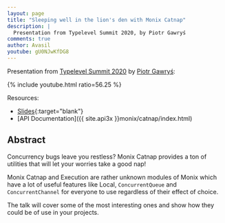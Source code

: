 ```yaml
---
layout: page
title: "Sleeping well in the lion's den with Monix Catnap"
description: |
  Presentation from Typelevel Summit 2020, by Piotr Gawryś
comments: true
author: Avasil
youtube: gU0NJwKfDG8
---
```


Presentation from
[Typelevel Summit 2020](https://typelevel.org/event/2020-03-summit-nyc/) by
[Piotr Gawryś](https://twitter.com/p_gawrys):

{% include youtube.html ratio=56.25 %}

Resources:

- [Slides](https://slides.com/avasil/monix-catnap-ea7c27){:target="blank"}
- [API Documentation]({{ site.api3x }}monix/catnap/index.html)

## Abstract

Concurrency bugs leave you restless? Monix Catnap provides a ton of
utilities that will let your worries take a good nap!

Monix Catnap and Execution are rather unknown modules of Monix which
have a lot of useful features like Local, `ConcurrentQueue` and
`ConcurrentChannel` for everyone to use regardless of their effect of
choice.

The talk will cover some of the most interesting ones and show how
they could be of use in your projects.

